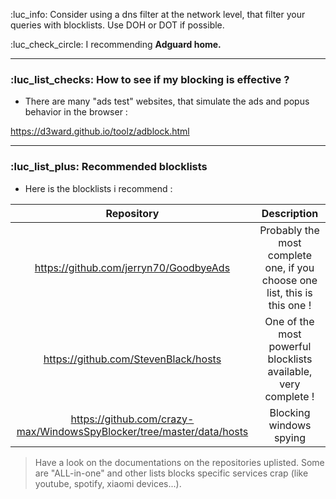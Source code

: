 :luc_info: Consider using a dns filter at the network level, that filter your queries with blocklists. Use DOH or DOT if possible.

:luc_check_circle: I recommending **Adguard home.**

---

### :luc_list_checks: How to see if my blocking is effective ?

- There are many "ads test" websites, that simulate the ads and popus behavior in the browser :

https://d3ward.github.io/toolz/adblock.html

---

### :luc_list_plus: Recommended blocklists

- Here is the blocklists i recommend :

|                              Repository                               |                                Description                                 |
|:---------------------------------------------------------------------:|:--------------------------------------------------------------------------:|
|                https://github.com/jerryn70/GoodbyeAds                 | Probably the most complete one, if you choose one list, this is this one ! |
|                 https://github.com/StevenBlack/hosts                  |       One of the most powerful blocklists available, very complete !       |
| https://github.com/crazy-max/WindowsSpyBlocker/tree/master/data/hosts |                          Blocking windows spying                           | 

> Have a look on the documentations on the repositories uplisted. Some are "ALL-in-one" and other lists blocks specific services crap (like youtube, spotify, xiaomi devices...).

